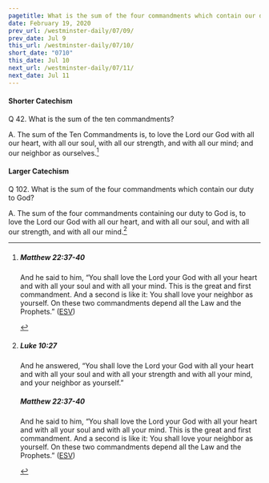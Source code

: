 ```yaml
---
pagetitle: What is the sum of the four commandments which contain our duty to God?
date: February 19, 2020
prev_url: /westminster-daily/07/09/
prev_date: Jul 9
this_url: /westminster-daily/07/10/
short_date: "0710"
this_date: Jul 10
next_url: /westminster-daily/07/11/
next_date: Jul 11
---
```


#### Shorter Catechism

<span class="q">Q 42.</span> What is the sum of the ten commandments?

<span class="q">A.</span> The sum of the Ten Commandments is, to love the Lord our God with all our heart, with all our soul, with all our strength, and with all our mind; and our neighbor as ourselves.[^fnref:wsc1]


[^fnref:wsc1]: <div class="esv"><h5>Matthew 22:37-40</h5> <div class="esv-text"><p id="p40022037.01-1">And he said to him, <span class="woc">&#8220;You shall love the Lord your God with all your heart and with all your soul and with all your mind.</span> <span class="woc">This is the great and first commandment.</span> <span class="woc">And a second is like it: You shall love your neighbor as yourself.</span> <span class="woc">On these two commandments depend all the Law and the Prophets.&#8221;</span>  (<a href="http://www.esv.org" class="copyright">ESV</a>)</p> </div> </div>


#### Larger Catechism

<span class="q">Q 102.</span> What is the sum of the four commandments which contain our duty to God?

<span class="q">A.</span> The sum of the four commandments containing our duty to God is, to love the Lord our God with all our heart, and with all our soul, and with all our strength, and with all our mind.[^fnref:wlc1]


[^fnref:wlc1]: <div class="esv"><h5>Luke 10:27</h5> <div class="esv-text"><p id="p42010027.01-1">And he answered, &#8220;You shall love the Lord your God with all your heart and with all your soul and with all your strength and with all your mind, and your neighbor as yourself.&#8221;</p> </div><h5>Matthew 22:37-40</h5> <div class="esv-text"><p id="p40022037.01-2">And he said to him, <span class="woc">&#8220;You shall love the Lord your God with all your heart and with all your soul and with all your mind.</span> <span class="woc">This is the great and first commandment.</span> <span class="woc">And a second is like it: You shall love your neighbor as yourself.</span> <span class="woc">On these two commandments depend all the Law and the Prophets.&#8221;</span>  (<a href="http://www.esv.org" class="copyright">ESV</a>)</p> </div> </div>

